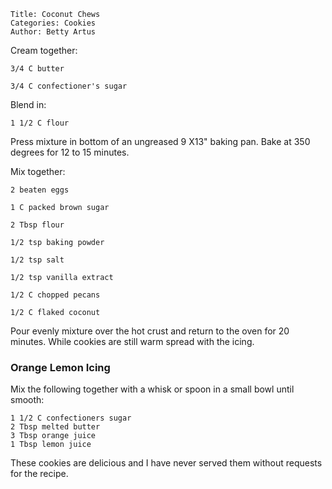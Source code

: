 ~~~ recipe-info
Title: Coconut Chews
Categories: Cookies
Author: Betty Artus
~~~

Cream together:

~~~ recipe-ingredients
3/4 C butter

3/4 C confectioner's sugar
~~~

Blend in:

~~~ recipe-ingredients
1 1/2 C flour
~~~

Press mixture in bottom of an ungreased 9 X13" baking pan.  Bake at 350 degrees for 12 to 15
minutes.

Mix together:

~~~ recipe-ingredients
2 beaten eggs

1 C packed brown sugar

2 Tbsp flour

1/2 tsp baking powder

1/2 tsp salt

1/2 tsp vanilla extract

1/2 C chopped pecans

1/2 C flaked coconut
~~~

Pour evenly mixture over the hot crust and return to the oven for 20  minutes.  While cookies are
still warm spread with the icing.

### Orange Lemon Icing

Mix the following together with a whisk or spoon in a small bowl until smooth:

~~~ recipe-ingredients
1 1/2 C confectioners sugar
2 Tbsp melted butter
3 Tbsp orange juice
1 Tbsp lemon juice
~~~

These cookies are delicious and I have never served them without requests for the recipe.
